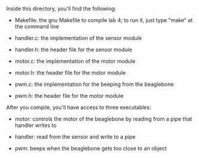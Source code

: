 Inside this directory, you'll find the following:

 - Makefile: the gnu Makefile to compile lab 4; to run it, just type "make"
   at the command line

 - handler.c: the implementation of the sensor module

 - handler.h: the header file for the sensor module

 - motor.c: the implementation of the motor module

 - motor.h: the header file for the motor module
 
 - pwm.c: the implementation for the beeping from the beaglebone

 - pwm.h: the header file for the motor module

After you compile, you'll have access to three executables:

 - motor: controls the motor of the beaglebone by reading from a pipe
       that handler writes to

 - handler: read from the sensor and write to a pipe

 - pwm: beeps when the beaglebone gets too close to an object

